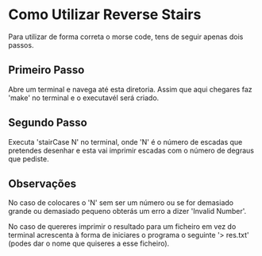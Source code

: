 # Como Utilizar Reverse Stairs

Para utilizar de forma correta o morse code, tens de seguir apenas dois passos.

## Primeiro Passo

Abre um terminal e navega até esta diretoria. Assim que aqui chegares faz 'make' no terminal e o executavél será criado.

## Segundo Passo

Executa 'stairCase N' no terminal, onde 'N' é o número de escadas que pretendes desenhar e esta vai imprimir escadas com o número de degraus que pediste.

## Observações

No caso de colocares o 'N' sem ser um número ou se for demasiado grande ou demasiado pequeno obterás um erro a dizer 'Invalid Number'.

No caso de quereres imprimir o resultado para um ficheiro em vez do terminal acrescenta à forma de iniciares o programa o seguinte '> res.txt' (podes dar o nome que quiseres a esse ficheiro).